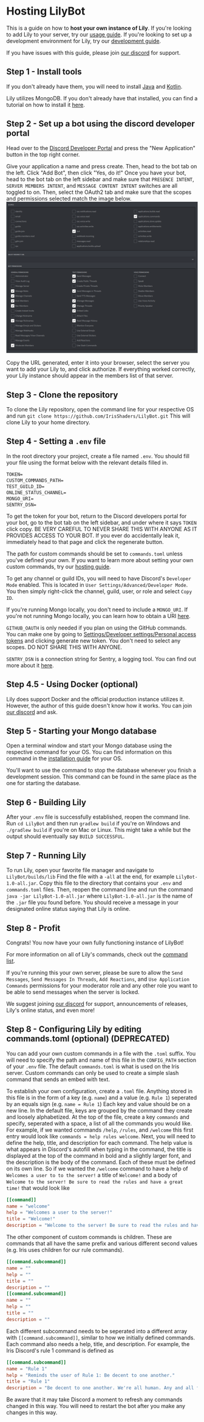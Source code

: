 # Hosting LilyBot

This is a guide on how to **host your own instance of Lily**.
If you're looking to add Lily to your server,
try our [usage guide](https://github.com/IrisShaders/LilyBot/blob/main/docs/usage-guide.md).
If you're looking to set up a development environment for Lily,
try our [development guide](https://github.com/IrisShaders/LilyBot/blob/main/docs/development-guide.md).

If you have issues with this guide, please join [our discord](https://discord.gg/hy2329fcTZ) for support.

## Step 1 - Install tools
If you don't already have them, you will need to install [Java](https://adoptium.net/) and
[Kotlin](https://kotlinlang.org/docs/command-line.html#snap-package).

Lily utilizes MongoDB. If you don't already have that installed,
you can find a tutorial on how to install it [here](https://docs.mongodb.com/manual/administration/install-community/).

## Step 2 - Set up a bot using the discord developer portal
Head over to the [Discord Developer Portal](https://discord.com/developers/applications)
and press the "New Application" button in the top right corner.

Give your application a name and press create. Then, head to the bot tab on the left.
Click "Add Bot", then click "Yes, do it!"
Once you have your bot, head to the bot tab on the left sidebar and make sure that
`PRESENCE INTENT`, `SERVER MEMBERS INTENT`, and `MESSAGE CONTENT INTENT` switches are all toggled to on.
Then, select the OAuth2 tab and make sure that the scopes and permissions selected match the image below.
![oauth2example](resources/oauth2example.png)

Copy the URL generated, enter it into your browser, select the server you want to add your Lily to, and click authorize.
If everything worked correctly, your Lily instance should appear in the members list of that server.

## Step 3 - Clone the repository
To clone the Lily repository, open the command line for your respective OS and run
`git clone https://github.com/IrisShaders/LilyBot.git` This will clone Lily to your home directory.

## Step 4 - Setting a `.env` file
In the root directory your project, create a file named `.env`.
You should fill your file using the format below with the relevant details filled in.

```
TOKEN=
CUSTOM_COMMANDS_PATH=
TEST_GUILD_ID=
ONLINE_STATUS_CHANNEL=
MONGO_URI=
SENTRY_DSN=
```

To get the token for your bot, return to the Discord developers portal for your bot,
go to the bot tab on the left sidebar, and under where it says `TOKEN` click copy.
BE VERY CAREFUL TO NEVER SHARE THIS WITH ANYONE AS IT PROVIDES ACCESS TO YOUR BOT.
If you ever do accidentally leak it, immediately head to that page and click the regenerate button.

The path for custom commands should be set to `commands.toml` unless you've defined your own.
If you want to learn more about setting your own custom commands,
try our [hosting guide](https://github.com/IrisShaders/LilyBot/blob/main/docs/hosting-guide.md).

To get any channel or guild IDs, you will need to have Discord's `Developer Mode` enabled.
This is located in `User Settings/Advanced/Developer Mode`.
You then simply right-click the channel, guild, user, or role and select `Copy ID`.

If you're running Mongo locally, you don't need to include a `MONGO_URI`.
If you're not running Mongo locally, you can learn how to obtain a URI
[here](https://docs.mongodb.com/guides/server/drivers/#obtain-your-mongodb-connection-string).

`GITHUB_OAUTH` is only needed if you plan on using the GitHub commands.
You can make one by going to [Settings/Developer settings/Personal access tokens](https://github.com/settings/tokens)
and clicking generate new token. You don't need to select any scopes. DO NOT SHARE THIS WITH ANYONE.

`SENTRY_DSN` is a connection string for Sentry, a logging tool.
You can find out more about it [here]( https://sentry.io/welcome/).

## Step 4.5 - Using Docker (optional)
Lily does support Docker and the official production instance utilizes it.
However, the author of this guide doesn't know how it works.
You can join [our discord](https://discord.gg/hy2329fcTZ) and ask.

## Step 5 - Starting your Mongo database
Open a terminal window and start your Mongo database using the respective command for your OS.
You can find information on this command in the
[installation guide](https://docs.mongodb.com/manual/administration/install-community/) for your OS.

You'll want to use the command to stop the database whenever you finish a development session.
This command can be found in the same place as the one for starting the database.

## Step 6 - Building Lily
After your `.env` file is successfully established, reopen the command line. Run `cd LilyBot`
and then run `gradlew build` if you're on Windows and `./gradlew build` if you're on Mac or Linux.
This might take a while but the output should eventually say `BUILD SUCCESSFUL`.

## Step 7 - Running Lily
To run Lily, open your favorite file manager and navigate to `LilyBot/builds/lib`
Find the file with a `-all` at the end, for example `LilyBot-1.0-all.jar`.
Copy this file to the directory that contains your `.env` and `commands.toml` files.
Then, reopen the command line and run the command `java -jar LilyBot-1.0-all.jar` where `LilyBot-1.0-all.jar`
is the name of the `.jar` file you found before.
You should receive a message in your designated online status saying that Lily is online.

## Step 8 - Profit
Congrats! You now have your own fully functioning instance of LilyBot!

For more information on all of Lily's commands,
check out the [command list](https://github.com/IrisShaders/LilyBot/blob/main/docs/commands.md).

If you're running this your own server, please be sure to allow the `Send Messages`, `Send Messages In Threads`,
`Add Reactions`, and `Use Application Commands` permissions for your moderator role and any other role you want to be
able to send messages when the server is locked.

We suggest joining [our discord](https://discord.gg/hy2329fcTZ)
for support, announcements of releases, Lily's online status, and even more!


## Step 8 - Configuring Lily by editing commands.toml (optional) (DEPRECATED)
You can add your own custom commands in a file with the `.toml` suffix.
You will need to specify the path and name of this file in the `CONFIG_PATH` section of your `.env` file.
The default `commands.toml` is what is used on the Iris server.
Custom commands can only be used to create a simple slash command that sends an embed with text.

To establish your own configuration, create a `.toml` file.
Anything stored in this file is in the form of a key (e.g. `name`) and a value (e.g. `Rule 1`)
seperated by an equals sign (e.g. `name = Rule 1`) Each key and value should be on a new line.
In the default file, keys are grouped by the command they create and loosely alphabetized.
At the top of the file, create a key `commands` and specify, seperated with a space,
a list of all the commands you would like.
For example, if we wanted commands `/help`, `/rules`, and `/welcome` this first entry would look like
`commands = help rules welcome`. Next, you will need to define the help, title, and description for each command.
The help value is what appears in Discord's autofill when typing in the command,
the title is displayed at the top of the command in bold and a slightly larger font,
and the description is the body of the command. Each of these must be defined on its own line.
So if we wanted the `/welcome` command to have a help of `Welcomes a user to to the server!` a title of `Welcome!`
and a body of `Welcome to the server! Be sure to read the rules and have a great time!` that would look like

```toml
[[command]]
name = "welcome"
help = "Welcomes a user to the server!"
title = "Welcome!"
description = "Welcome to the server! Be sure to read the rules and have a great time!"
```

The other component of custom commands is children.
These are commands that all have the same prefix and various different second values
(e.g. Iris uses children for our rule commands).

```toml
[[command.subcommand]] 
name = ""
help = ""
title = ""
description = ""
[[command.subcommand]]
name = ""
help = ""
title = ""
description = ""
```

Each different subcommand needs to be seperated into a different array with `[[command.subcommand]]`,
similar to how we initially defined commands. Each command also needs a help, title, and description.
For example, the Iris Discord's rule 1 command is defined as

```toml
[[command.subcommand]]
name = "Rule 1"
help = "Reminds the user of Rule 1: Be decent to one another."
title = "Rule 1"
description = "Be decent to one another. We're all human. Any and all forms of bigotry, harassment, doxxing, exclusionary, or otherwise abusive behavior will not be tolerated. Excessive rudeness, impatience, and hostility are not welcome. Do not rage out or make personal attacks against other people. Do not encourage users to brigade/raid other communities."
```

Be aware that it may take Discord a moment to refresh any commands changed in this way.
You will need to restart the bot after you make any changes in this way.
